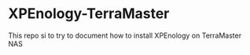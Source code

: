 # XPEnology-TerraMaster
This repo si to try to document how to install XPEnology on TerraMaster NAS
